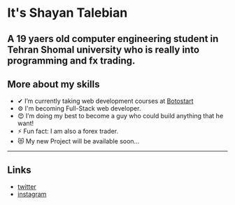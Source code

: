 # It's Shayan Talebian

## A 19 yaers old computer engineering student in Tehran Shomal university who is really into programming and fx trading.

## More about my skills

- ✔ I’m currently taking web development courses at [Botostart](https://www.botostart.ir/)
- ⚙ I'm becoming Full-Stack web developer.
- 😍 I’m doing my best to become a guy who could build anything that he want!
- ⚡ Fun fact: I am also a forex trader.
- 😻 My new Project will be available soon...

---

## Links

- [twitter](https://twitter.com/ShaYan_TL)
- [instagram](https://www.instagram.com/_shayantl/)
